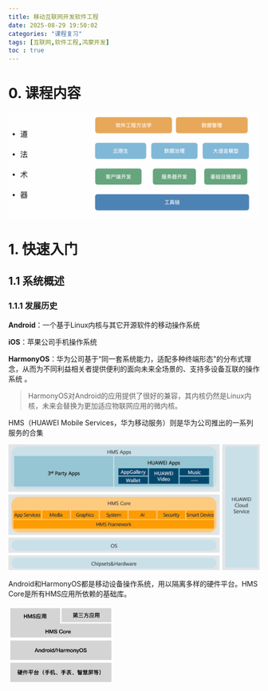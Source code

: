 ```yaml
---
title: 移动互联网开发软件工程
date: 2025-08-29 19:50:02
categories: "课程复习"
tags: [互联网,软件工程,鸿蒙开发]
toc : true
---
```


# 0.  课程内容

<img src="移动互联网开发软件工程/image-20250829192510059.png" alt="image-20250829192510059" style="zoom: 50%;" />

# 1. 快速入门

## 1.1 系统概述

### 1.1.1 发展历史

**Android**：一个基于Linux内核与其它开源软件的移动操作系统

**iOS**：苹果公司手机操作系统

**HarmonyOS**：华为公司基于“同⼀套系统能力，适配多种终端形态”的分布式理念，从而为不同利益相关者提供便利的面向未来全场景的、支持多设备互联的操作系统 。

> HarmonyOS对Android的应⽤提供了很好的兼容，其内核仍然是Linux内核，未来会替换为更加适应物联网应用的微内核。

HMS（HUAWEI Mobile Services，华为移动服务）则是华为公司推出的一系列服务的合集

<img src="移动互联网开发软件工程/image-20250829192902420.png" alt="image-20250829192902420" style="zoom:50%;" />

Android和HarmonyOS都是移动设备操作系统，用以隔离多样的硬件平台。HMS Core是所有HMS应用所依赖的基础库。

<img src="移动互联网开发软件工程/image-20250829192941087.png" alt="image-20250829192941087" style="zoom:33%;" />

